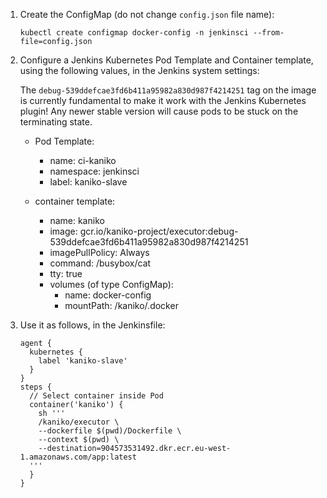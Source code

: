 1. Create the ConfigMap (do not change `config.json` file name):
    ```
    kubectl create configmap docker-config -n jenkinsci --from-file=config.json
    ```

2. Configure a Jenkins Kubernetes Pod Template and Container template, using the following values, in the Jenkins system settings:

    The `debug-539ddefcae3fd6b411a95982a830d987f4214251` tag on the image is currently fundamental to make it work with the Jenkins Kubernetes plugin! Any newer stable version will cause pods to be stuck on the terminating state.

    * Pod Template:
      * name: ci-kaniko
      * namespace: jenkinsci
      * label: kaniko-slave

    * container template:
      * name: kaniko
      * image: gcr.io/kaniko-project/executor:debug-539ddefcae3fd6b411a95982a830d987f4214251
      * imagePullPolicy: Always
      * command: /busybox/cat
      * tty: true
      * volumes (of type ConfigMap):
        * name: docker-config
        * mountPath: /kaniko/.docker

3. Use it as follows, in the Jenkinsfile:
    ```
    agent {
      kubernetes {
        label 'kaniko-slave'
      }
    }
    steps {
      // Select container inside Pod
      container('kaniko') {
        sh '''
        /kaniko/executor \
        --dockerfile $(pwd)/Dockerfile \
        --context $(pwd) \
        --destination=904573531492.dkr.ecr.eu-west-1.amazonaws.com/app:latest
      '''
      }
    }
    ```
